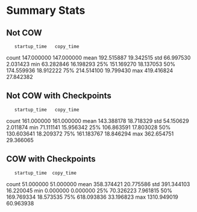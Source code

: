 # Summary Stats

## Not COW
       startup_time   copy_time
count    147.000000  147.000000
mean     192.515887   19.342515
std       66.997530    2.031423
min       63.282846   16.198293
25%      151.169270   18.137053
50%      174.559936   18.912222
75%      214.514100   19.799430
max      419.416824   27.842382

## Not COW with Checkpoints
       startup_time   copy_time
count    161.000000  161.000000
mean     143.388178   18.718329
std       54.150629    2.011874
min       71.111141   15.956342
25%      106.863591   17.803028
50%      130.603641   18.209372
75%      161.183767   18.846294
max      362.654751   29.366065


## COW with Checkpoints
       startup_time  copy_time
count     51.000000  51.000000
mean     358.374421  20.775586
std      391.344103  16.220045
min        0.000000   0.000000
25%       70.326223   7.961815
50%      169.769334  18.573535
75%      618.093836  33.196823
max     1310.949019  60.963938